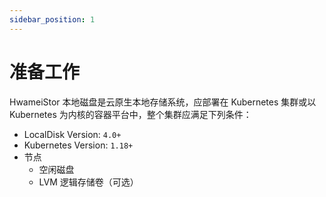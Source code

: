 ```yaml
---
sidebar_position: 1
---
```


# 准备工作

HwameiStor 本地磁盘是云原生本地存储系统，应部署在 Kubernetes 集群或以 Kubernetes 为内核的容器平台中，整个集群应满足下列条件：

- LocalDisk Version: `4.0+`
- Kubernetes Version: `1.18+`
- 节点
  - 空闲磁盘
  - LVM 逻辑存储卷（可选）
